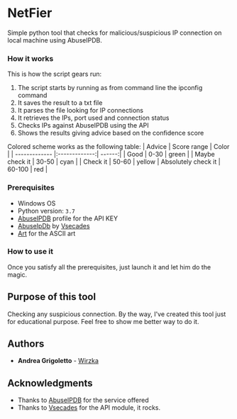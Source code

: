 # NetFier

Simple python tool that checks for malicious/suspicious IP connection on local machine using AbuseIPDB.

### How it works
This is how the script gears run:
1. The script starts by running as from command line the ipconfig command
2. It saves the result to a txt file
3. It parses the file looking for IP connections
4. It retrieves the IPs, port used and connection status
5. Checks IPs against AbuseIPDB using the API
6. Shows the results giving advice based on the confidence score

Colored scheme works as the following table:
| Advice        | Score range   | Color  |
| ------------- |:-------------:| ------:|
| Good          | 0-30  | green |
| Maybe check it | 30-50  |   cyan  |
| Check it | 50-60  | yellow
| Absolutely  check it | 60-100      |   red |

### Prerequisites

* Windows OS
* Python version: `3.7`
* [AbuseIPDB](https://www.abuseipdb.com) profile for the API KEY
* [AbuseIpDb](https://github.com/vsecades/AbuseIpDb) by [Vsecades](https://github.com/vsecades)
* [Art](https://github.com/sepandhaghighi/art) for the ASCII art

### How to use it
Once you satisfy all the prerequisites, just launch it and let him do the magic.

## Purpose of this tool
Checking any suspicious connection.
By the way, I've created this tool just for educational purpose.
Feel free to show me better way to do it.

## Authors

* **Andrea Grigoletto** - [Wirzka](https://github.com/wirzka)

## Acknowledgments

* Thanks to [AbuseIPDB](https://www.abuseipdb.com) for the service offered
* Thanks to [Vsecades](https://github.com/vsecades) for the API module, it rocks.
